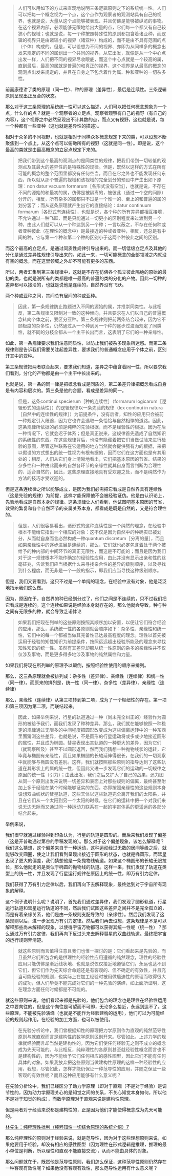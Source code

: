 <blockquote>人们可以用如下的方式来直观地说明三条逻辑原则之下的系统统一性。人们可以把每一个概念视为一个点，这个点作为观察者的观测站具有自己的视界，也就是说，大量从这个点能够被表现、并且仿佛是能够被纵览的事物。在这个视界内部，必须能够无限地给出大量的点，它们每一个都又有自己较狭小的视域；也就是说，每一个种按照特殊性的原则都包含着诸亚种，而逻辑的视界只是由诸较小的视界（诸亚种）构成的，而不是由不具有范围的点（个体）构成的。但是，可以设想为不同的视界、亦即为从同样多的概念出发来规定的不同的属划出一个共同的视界，从它出发，就像是从一个中心点出发一样，人们把不同的视界尽收眼底，而这个中心点就是一个较高的属，直到最后，最高的属就是普遍的和真正的视界，这个视界是从最高的概念的观测点出发来规定的，并且在自身之下包含着作为属、种和亚种的一切杂多性。</blockquote><p>前面康德讲了类的原理（同一性）、种的原理（差异性），最后是连续性。三条逻辑原则呈现出正反合的状态。</p><p>那么对于这三条原理的系统统一性可以这么描述，人们可以把任何概念想象为一个点，什么样的点？就是一个观察者的立足点。观察者观察有自己的视野（有自己的内容），这个视野之中必然呈现出不计其数的点，而点又有视野，这也就是说，每一个种都有一些亚种（这也就是差异性的描述）。</p><p>相对于众多的不同视野，也就是相对于同样众多概念规定下来的类，可以设想不断聚焦到一个点上，从这个点可以俯瞰所有的视野（这就是同一性）。即是说，这个最高的类就是由最高概念的立足点规定下来的。</p><blockquote>把我们带到这个最高的观测点的是同类性的规律，把我们带到一切较低的观测点及其最大的差异性的是特殊性的规律。但是，既然以这样的方式在所有可能的概念的整个范围里都没有任何空当，而且在它之外也不能发现任何东西，所以就从那个普遍的视域和该视域的完全划分的预设中产生出如下原理：non datur vacuum formarum［各形式没有空当］，也就是说，不存在不同的源始的和最初的属，仿佛是被隔离的，被彼此（通过一个空的间隙）分开的，相反，所有杂多的属都只不过是一个惟一的、至上的和普遍的属的划分罢了；而从这条原理就产生出它的直接结论：datur continuum formarum［各形式有连续性］，也就是说，各个种的所有差异都相互接壤，不允许通过一种飞跃、而是只能通过一切更小的区别程度来过渡到另一个种，由此人们就可以从一个种达到另一个种；一言以蔽之，不存在任何种或者亚种彼此（在理性的概念中）是最接近的种或者亚种，相反，还总是有中间的种，它与第一个种和第二个种的区别小于这两个种彼此之间的区别。</blockquote><p>而这个最高的立足点，是通过同质性规律引导出来的。而一切低级立足点及其他的分化是通过差异性规律引导出来的。如此一来，一切可能概念的全部领域之内就没有空的概念，而在这里领域之外却不可能有更多的东西。</p><p>所以，两者汇集到第三条规律中，这就是不存在仿佛各个孤立彼此隔绝的原始的最初的类，也就是说所有的类都是唯一最高的普遍的类的分化的产物。因此一切种的差异都可以接洽的，也就是说他是连续的，自然界没有飞跃。</p><p>两个种或亚种之间，其间总有居间的种或亚种。</p><blockquote>因此，第一条规律防止跑题进入不同的源始的属，并推崇同类性。与此相反，第二条规律又限制对一致的这种倾向，并且要求在人们以自己的普遍概念转向个体之前，要区分亚种。第三条规律则把前两条结合起来，因为它不顾极度的杂多性，仍然通过从一个种到另一个种的逐步过渡而规定了同类性，就不同的分枝全都从一个主干长出而言，这表明了它们的一种亲缘性。</blockquote><p>如此，第一条规律要求我们注意同质性，以防止我们被杂多现象所迷惑。而第二条规律则是告诉我们需要关注起差异性，要求我们的普通概念应用于个体之前，区别开其中的亚种。</p><p>第三条规律把两者联合起来，要求我们知道，差异之中蕴含着同一性，所以要求我们看到，分化的产物都是由一个主干中长出来的。</p><p>也就是说，第一条的同一律是把概念看成是同质的，第二条差异律把概念看成自身是有内容和层次的。第三条是他的合题，看成是差异的同一。</p><blockquote>但是，这条continui specierum［种的连续性］（formarum logicarum［逻辑形式的连续性］）的逻辑规律以一条先验的规律（lex continui in natura［自然中的连续性的规律］）为前提条件，没有后者，知性的应用只会被前一种规定引入歧途，因为它也许会选取一条恰恰与自然相悖的道路。因此，这条规律所依据的必须是纯粹的先验根据，而不是经验性的根据。因为在后一种情况下，它就会迟于体系；但是真正说来，这规律首先造成了自然知识的系统性的东西。在这些规律背后，也没有隐藏着把它们当做试验来进行检验的意图，尽管这种联系在它适用的地方当然就会提供强有力的根据，来把以假设的方式想出的统一性视为有根有据的，因而它们在这方面也是有其用处的；相反，人们从它们身上清晰地看出，它们把基本原因的节省、结果的杂多性和一种由此而来的自然各环节的亲缘性就其自身而言判断为合理性的、适合自然的，因此，这些原理直接地具有受欢迎之处，而不是纯然作为方法的技巧才受欢迎的。</blockquote><p>但是这条连续律之所以能够成立，是因为我们必需把它看成是自然界具有连续性（这是先验的规律）为前提，这样才能保障他不会被经验证伪。他是由认识论上，先验地看成是自然本身的规律。这条规律让人们看到，他试图吧基本原因的节省，效果的繁复和各个自然环节的亲属关系本身，都看成是既是自然的，又是符合理性的。</p><blockquote>但是，人们很容易看出，诸形式的这种连续性是一个纯然的理念，在经验中根本不能给它指出一个相应的对象：这不仅是因为自然中的种确实已被划分，从而就自身而言必然构成一种quantum discretum［分离的量］，而且如果亲缘性中的逐步进展是连续的，那么，它们就也必定包含着处于两个被给予的种内部的中间环节的真正无限性，而这是不可能的；而且是因为我们对于这一规律根本不能作确定的经验性应用，由此并没有显示出亲和性的丝毫征兆，告诉我们应当根据什么来寻找亲合性的差异的级别顺序，以及寻找到什么程度，而无非是一个一般的指示，即我们应当寻找这种级别顺序。</blockquote><p>但是，我们又要看到，这只不过是一个单纯的理念，在经验中没有对象，他是泛泛地指示我们这么做。</p><p>因为，原因在于，自然界的种已经划分过了，他们之间是不连续的，只不过我们把它看成是连续的。这个连续如果说是经验本身就存在的，那么他就会导致，种与种之间有无限多的种，就会导致芝诺悖论</p><blockquote>如果我们把现在列举的这些原则按照其顺序加以安置，以便让它们符合经验的应用，那么，系统统一性的各原则就会顺序如下：杂多性、亲缘性和统一性，它们中的每一个都被当做其完备性已达最高程度的理念。理性以首先被运用于经验的知性知识为前提条件，按照远远超出经验所能及的理念来寻找知性知识的统一性。虽然有其差异却服从统一性原则的杂多的亲缘性并不仅仅涉及事物，而是更多得多地涉及事物的纯然属性和力量。</blockquote><p>如果我们将现在所列举的原理予以颠倒，按照经验性使用的顺序来排列。</p><p>那么，这三条原理就会被排列成：杂多性（差异律）、亲缘性（连续律）和统一性（同一律）。而原来的排列是，统一性（同一律）、杂多性（差异律）、亲缘性（连续律）</p><p>那么，亲缘性（连续律）从第三项转到第二项，成为了一个枢纽性的存在。第一项和第三项因为第二项，而联结起来。</p><blockquote>因此，如果举例来说，行星的轨道通过一种（尚未完全纠正的）经验作为圆形的被给予我们，而我们发现了种种差异，那么，我们就在能够按照一种稳定的规律通过无限多的中间程度把圆形改变成为这些偏离运转中的一种东西里面猜测这些差异，也就是说，不是圆形的行星运动将或多或少地接近圆形的属性，并且成为椭圆。彗星表现出其轨道的一种更大的差异，因为它们（就观察所及）甚至不以圆形返回，然而我们猜想一种抛物线状的运转，它毕竟与椭圆有亲缘性，而且如果椭圆的长轴延伸得很长，在我们的一切观察中就能够与椭圆没有差别。这样，我们就按照那些原则的指导达到了这些轨道在其形状上的属的统一性，但因此又进一步发现它们的运动的一切规律之原因的统一性（引力）；由此出发，我们之后又扩大了自己的战果，还力图从同一个原则出发来说明一切差异和表面上对那些规则的偏离，最终甚至附加上多于经验在某个时候能够证实的东西，亦即按照亲缘性的这些规则本身设想双曲线状的彗星轨道，这些天体以这些轨道完全离开我们的太阳系，并且在它们从一个太阳到另一个太阳的时候，在它们的运转中把一个对我们来说无边无际而又通过同一种运动力联系在一起的宇宙体系的更遥远的各部分结合起来。</blockquote><p>举例来说，</p><p>我们很早就通过经验得到印象认为，行星的轨道是圆形的。而后来我们发现了偏差（这是开普勒通过第谷的手稿发现的）。那么对于这个偏差现象，该怎么解释呢？我们这么猜想，这个偏差来自于一种运动，这种运动经过无数的居间等级之后，就能够改变圆圈，使之让我们看到呈现出接近于圆形的状态，也就是椭圆形。而彗星出现了更大的偏差，我们猜想他是一条抛物线轨道。如果这个椭圆形的长轴无限拉长，那么他就走的是类似于椭圆的抛物线的轨道。这样一来，我们发现了轨道在类型上的统一性，并且发现了行星运行规律在原因上的统一性，即万有引力定律。</p><p>我们获得了万有引力定律以后，我们再向下去解释现象，最终达到对于宇宙所有现象的解释。</p><p>这个例子说明什么呢？说明了，首先我们通过差异律，我们发现了圆形轨道，行星运行轨道和彗星运行轨道的不同，然后我们试图这些差异之间并不是完全孤立的，而是有着亲缘关系，他们是由一条规则支配导致的（亲缘性）。然后我们发现了这条规则以后，进一步发现万有引力定律。然后我们再去设想，这条规律是不是可以解释那些尚未解释的现象，以使得宇宙万物都可以获得其统一性呢（统一性）？那么通过万有引力定律，我们再向下反过头来去解释彗星的双曲线轨道。最终把宇宙的运行规则弄清楚。</p><blockquote>就这些原则而言值得注意且我们也惟一探讨的是：它们看起来是先验的，而且虽然它们所包含的是供理性的经验性应用遵循的纯然理念，理性的经验性应用只能仿佛是渐近线状地、也就是说仅仅接近地遵循它们，永远也达不到它们，但它们作为先天综合命题还是有客观的、但不确定的有效性，并且充当可能经验的规则，也实际上在加工经验时被用做启迪性的原理而取得很大的成功，但人们毕竟不能完成对它们的一种先验的演绎，如上面所证明，这在理念方面任何时候都是不可能的。</blockquote><p>就这些原则来说，他们看起来都是先验的，他们包含的理念也是理性在经验性运用之中要向往的，但是这个向往是可望而不可即，无论多么接近，永远到达不了。这些原理，不能被先验演绎（也就是不能作为经验建构的运用），他们可以为可能经验的规则起作用，在经验的加工方面，也可以被使用。</p><blockquote>在先验分析论中，我们曾根据知性的原理把力学原则作为直观的纯然范导性原则与就直观而言是建构性的数学原则区别开来。尽管如此，上述力学的规律就经验而言却当然是建构性的，因为它们使任何经验无之则不成立的概念成为先天可能的。与此相反，纯粹理性的各原则甚至就经验性概念而言也不是建构性的，因为不能给予它们任何相应的感性图型，因此它们不能有任何具体的对象。如果我放弃把这些原则当做建构性原理的这样一种经验性的应用，我想，尽管如此，怎样才能仍保证一种范导性的应用，并随之保证一些客观的有效性呢？而且这种应用能够有什么意义呢？</blockquote><p>在先验分析论中，我们已经区分了动力学原理（即对于直观（不是对于经验）是调节性的，因为动力学原理关心的是知觉之间的关系，不关心知觉本身如何，所以他不是对于知觉的构成），而数学原理对于直观来说是建构性原理。</p><p>但是两者对于经验来说都是建构性的，正是因为他们才能使得概念成为先天可能的。</p><a href="https://zhuanlan.zhihu.com/p/107462672" data-draft-node="block" data-draft-type="link-card" data-image="https://pic2.zhimg.com/v2-10e5097178cc0f8ef8478ed4f9995f35_180x120.jpg" data-image-width="640" data-image-height="427" class="internal">林先生：纯粹理性批判（纯粹知性一切综合原理的系统介绍）7</a><p>那么纯粹理性的原则对于经验来说，就是范导性，因为对于这些理想原则来说，如果他要用于经验，却没有相应的感性图型（因为理性在形式逻辑是推理，推理的最小单位是判断，所以理性和直观不能直接交流），从而不能由具体的对象。</p><p>那么问题就在于，既然他是范导性原则，我们怎么保证，这种范导性原则仍然存在一种客观有效性呢？如果他没有客观有效性，那么范导性运用有什么意义呢？</p><p></p>